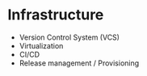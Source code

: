 # Infrastructure

- Version Control System (VCS)
- Virtualization
- CI/CD
- Release management / Provisioning

